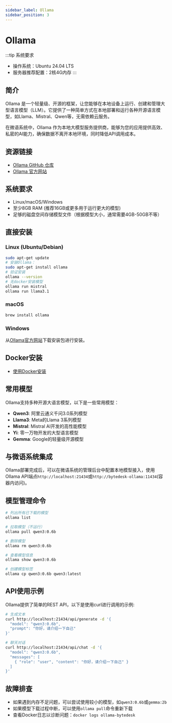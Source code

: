 ```yaml
---
sidebar_label: Ollama
sidebar_position: 3
---
```


# Ollama

:::tip 系统要求

- 操作系统：Ubuntu 24.04 LTS
- 服务器推荐配置：2核4G内存
:::

## 简介

Ollama 是一个轻量级、开源的框架，让您能够在本地设备上运行、创建和管理大型语言模型（LLM）。它提供了一种简单方式在本地部署和运行各种开源语言模型，如Llama、Mistral、Qwen等，无需依赖云服务。

在微语系统中，Ollama 作为本地大模型服务提供商，能够为您的应用提供高效、私密的AI能力，确保数据不离开本地环境，同时降低API调用成本。

## 资源链接

- [Ollama GitHub 仓库](https://github.com/ollama/ollama)
- [Ollama 官方网站](https://ollama.com/)

## 系统要求

- Linux/macOS/Windows
- 至少8GB RAM (推荐16GB或更多用于运行更大的模型)
- 足够的磁盘空间存储模型文件（根据模型大小，通常需要4GB-50GB不等）

## 直接安装

### Linux (Ubuntu/Debian)

```bash
sudo apt-get update
# 安装Ollama：
sudo apt-get install ollama
# 验证安装
ollama --version
# 无docker安装模型
ollama run mistral
ollama run llama3.1
```

### macOS

```bash
brew install ollama
```

### Windows

从[Ollama官方网站](https://ollama.com/download/windows)下载安装包进行安装。

## Docker安装

- [使用Docker安装](../jar.md#12-安装项目依赖)

## 常用模型

Ollama支持多种开源大语言模型，以下是一些常用模型：

- **Qwen3**: 阿里云通义千问3.0系列模型
- **Llama3**: Meta的Llama 3系列模型
- **Mistral**: Mistral AI开发的高性能模型
- **Yi**: 零一万物开发的大型语言模型
- **Gemma**: Google的轻量级开源模型

## 与微语系统集成

Ollama部署完成后，可以在微语系统的管理后台中配置本地模型接入，使用Ollama API端点`http://localhost:21434`或`http://bytedesk-ollama:11434`(容器内访问)。

## 模型管理命令

```bash
# 列出所有已下载的模型
ollama list

# 拉取模型（不运行）
ollama pull qwen3:0.6b

# 删除模型
ollama rm qwen3:0.6b

# 查看模型信息
ollama show qwen3:0.6b

# 创建模型标签
ollama cp qwen3:0.6b qwen3:latest
```

## API使用示例

Ollama提供了简单的REST API，以下是使用curl进行调用的示例:

```bash
# 生成文本
curl http://localhost:21434/api/generate -d '{
  "model": "qwen3:0.6b",
  "prompt": "你好，请介绍一下自己"
}'

# 聊天对话
curl http://localhost:21434/api/chat -d '{
  "model": "qwen3:0.6b",
  "messages": [
    { "role": "user", "content": "你好，请介绍一下自己" }
  ]
}'
```

## 故障排查

- 如果遇到内存不足问题，可以尝试使用较小的模型，如`qwen3:0.6b`或`gemma:2b`
- 如果模型下载过程中断，可以使用`ollama pull`命令重新下载
- 查看Docker日志以诊断问题：`docker logs ollama-bytedesk`
